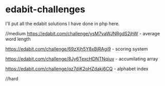 # edabit-challenges

I'll put all the edabit solutions I have done in php here.

//medium
https://edabit.com/challenge/ysM7vaWJNRgdS2jhW - average word length

https://edabit.com/challenge/69zXjh5Y8xBjRAgi9 - scoring system

https://edabit.com/challenge/8Jy6TexcHDNTNqiuv - accumilating array

https://edabit.com/challenge/qz7diK2oHZdaki6CQ - alphabet index

//hard
